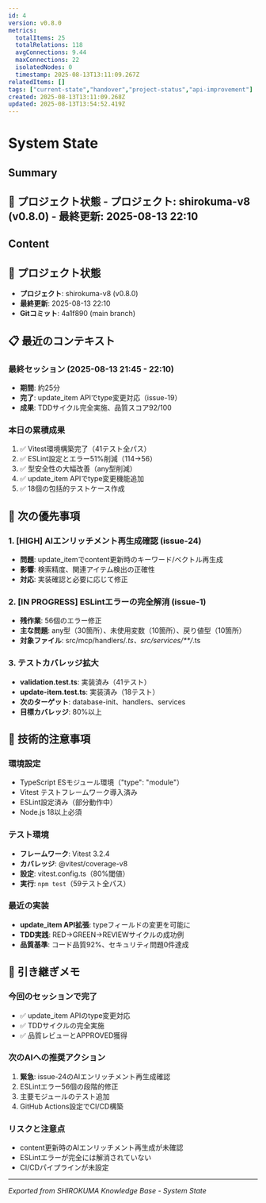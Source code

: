 ```yaml
---
id: 4
version: v0.8.0
metrics:
  totalItems: 25
  totalRelations: 118
  avgConnections: 9.44
  maxConnections: 22
  isolatedNodes: 0
  timestamp: 2025-08-13T13:11:09.267Z
relatedItems: []
tags: ["current-state","handover","project-status","api-improvement"]
created: 2025-08-13T13:11:09.268Z
updated: 2025-08-13T13:54:52.419Z
---
```


# System State

## Summary

## 📍 プロジェクト状態 - **プロジェクト**: shirokuma-v8 (v0.8.0) - **最終更新**: 2025-08-13 22:10

## Content

## 📍 プロジェクト状態
- **プロジェクト**: shirokuma-v8 (v0.8.0)
- **最終更新**: 2025-08-13 22:10
- **Gitコミット**: 4a1f890 (main branch)

## 📋 最近のコンテキスト

### 最終セッション (2025-08-13 21:45 - 22:10)
- **期間**: 約25分
- **完了**: update_item APIでtype変更対応（issue-19）
- **成果**: TDDサイクル完全実施、品質スコア92/100

### 本日の累積成果
1. ✅ Vitest環境構築完了（41テスト全パス）
2. ✅ ESLint設定とエラー51%削減（114→56）
3. ✅ 型安全性の大幅改善（any型削減）
4. ✅ update_item APIでtype変更機能追加
5. ✅ 18個の包括的テストケース作成

## 🎯 次の優先事項

### 1. [HIGH] AIエンリッチメント再生成確認 (issue-24)
- **問題**: update_itemでcontent更新時のキーワード/ベクトル再生成
- **影響**: 検索精度、関連アイテム検出の正確性
- **対応**: 実装確認と必要に応じて修正

### 2. [IN PROGRESS] ESLintエラーの完全解消 (issue-1)
- **残作業**: 56個のエラー修正
- **主な問題**: any型（30箇所）、未使用変数（10箇所）、戻り値型（10箇所）
- **対象ファイル**: src/mcp/handlers/*.ts、src/services/**/*.ts

### 3. テストカバレッジ拡大
- **validation.test.ts**: 実装済み（41テスト）
- **update-item.test.ts**: 実装済み（18テスト）
- **次のターゲット**: database-init、handlers、services
- **目標カバレッジ**: 80%以上

## 🔧 技術的注意事項

### 環境設定
- TypeScript ESモジュール環境（"type": "module"）
- Vitest テストフレームワーク導入済み
- ESLint設定済み（部分動作中）
- Node.js 18以上必須

### テスト環境
- **フレームワーク**: Vitest 3.2.4
- **カバレッジ**: @vitest/coverage-v8
- **設定**: vitest.config.ts（80%閾値）
- **実行**: `npm test`（59テスト全パス）

### 最近の実装
- **update_item API拡張**: typeフィールドの変更を可能に
- **TDD実践**: RED→GREEN→REVIEWサイクルの成功例
- **品質基準**: コード品質92%、セキュリティ問題0件達成

## 📝 引き継ぎメモ

### 今回のセッションで完了
- ✅ update_item APIのtype変更対応
- ✅ TDDサイクルの完全実施
- ✅ 品質レビューとAPPROVED獲得

### 次のAIへの推奨アクション
1. **緊急**: issue-24のAIエンリッチメント再生成確認
2. ESLintエラー56個の段階的修正
3. 主要モジュールのテスト追加
4. GitHub Actions設定でCI/CD構築

### リスクと注意点
- content更新時のAIエンリッチメント再生成が未確認
- ESLintエラーが完全には解消されていない
- CI/CDパイプラインが未設定

---
*Exported from SHIROKUMA Knowledge Base - System State*
